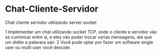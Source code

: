 # Chat-Cliente-Servidor
Chat cliente servidor utilizando server socket

1 Implementar um chat utilizando socket TCP, onde o cliente e servidor vão se cuminicar entre si, e eles vão poder trocar varias mensagens, ate que um didite a palavara sair.
2 Você pode optar por fazer um software single user ou multi user você descide.
